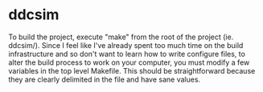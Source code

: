 ddcsim
======
To build the project, execute "make" from the root of the project (ie. ddcsim/).  Since I feel like I've already spent too much time on the build infrastructure and so don't want to learn how to write configure files, to alter the build process to work on your computer, you must modify a few variables in the top level Makefile.  This should be straightforward because they are clearly delimited in the file and have sane values.